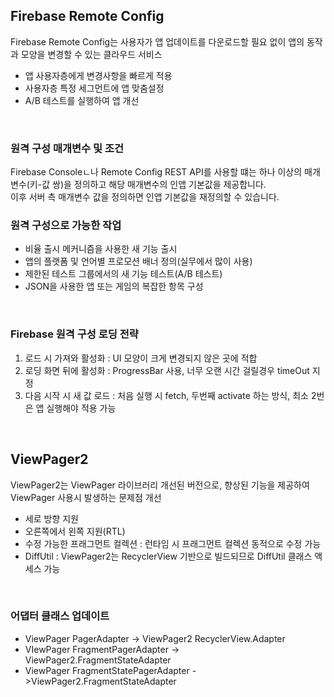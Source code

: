 ## Firebase Remote Config
Firebase Remote Config는 사용자가 앱 업데이트를 다운로드할 필요 없이 앱의 동작과 모양을 변경할 수 있는 클라우드 서비스<br>
- 앱 사용자층에게 변경사항을 빠르게 적용
- 사용자층 특정 세그먼트에 앱 맞춤설정
- A/B 테스트를 실행하여 앱 개선
<br>

### 원격 구성 매개변수 및 조건
Firebase Consoleㄴ나 Remote Config REST API를  사용할 떄는 하나 이상의 매개변수(키-값 쌍)을 정의하고 해당 매개변수의 인앱 기본값을 제공합니다.<br>
이후 서버 측 매개변수 값을 정의하면 인앱 기본값을 재정의할 수 있습니다.
<br>

### 원격 구성으로 가능한 작업
- 비율 출시 메커니즘을 사용한 새 기능 출시
- 앱의 플랫폼 및 언어별 프로모션 배너 정의(실무에서 많이 사용)
- 제한된 테스트 그룹에서의 새 기능 테스트(A/B 테스트)
- JSON을 사용한 앱 또는 게임의 복잡한 항목 구성
<br>

### Firebase 원격 구성 로딩 전략
1. 로드 시 가져와 활성화 : UI 모양이 크게 변경되지 않은 곳에 적합
2. 로딩 화면 뒤에 활성화 : ProgressBar 사용, 너무 오랜 시간 걸릴경우 timeOut 지정
3. 다음 시작 시 새 값 로드 : 처음 실행 시 fetch, 두번째 activate 하는 방식, 최소 2번은 앱 실행해야 적용 가능
<br>

## ViewPager2
ViewPager2는 ViewPager 라이브러리 개선된 버전으로, 향상된 기능을 제공하여 ViewPager 사용시 발생하는 문제점 개선
- 세로 방향 지원
- 오른쪽에서 왼쪽 지원(RTL)
- 수정 가능한 프래그먼트 컬렉션 : 런타임 시 프래그먼트 컬렉션 동적으로 수정 가능
- DiffUtil : ViewPager2는 RecyclerView 기반으로 빌드되므로 DiffUtil 클래스 액세스 가능
<br>

### 어댑터 클래스 업데이트
- ViewPager PagerAdapter -> ViewPager2 RecyclerView.Adapter
- VIewPager FragmentPagerAdapter -> ViewPager2.FragmentStateAdapter
- ViewPager FragmentStatePagerAdapter - >ViewPager2.FragmentStateAdapter








